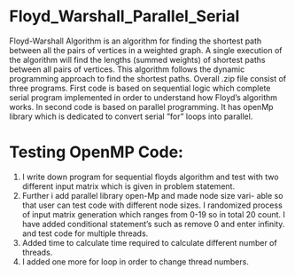# Floyd_Warshall_Parallel_Serial
Floyd-Warshall Algorithm is an algorithm for finding the shortest path between
all the pairs of vertices in a weighted graph. A single execution of the algorithm
will find the lengths (summed weights) of shortest paths between all pairs of
vertices. This algorithm follows the dynamic programming approach to find the
shortest paths.
Overall .zip file consist of three programs. First code is based on sequential
logic which complete serial program implemented in order to understand how
Floyd’s algorithm works. In second code is based on parallel programming. It
has openMp library which is dedicated to convert serial ”for” loops into parallel.

# Testing OpenMP Code:
1) I write down program for sequential floyds algorithm and test with two different input matrix which is given in problem
statement. 
2) Further i add parallel library open-Mp and made node size vari-
able so that user can test code with different node sizes. I randomized process
of input matrix generation which ranges from 0-19 so in total 20 count. I have
added conditional statement’s such as remove 0 and enter infinity. and test
code for multiple threads. 
3) Added time to calculate time required to calculate
different number of threads. 
4) I added one more for loop in order to change
thread numbers.
